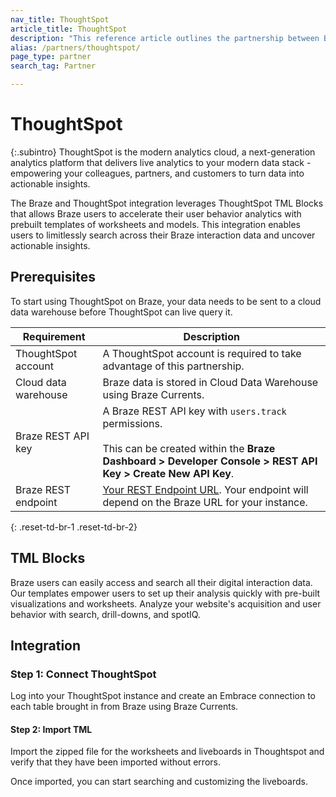 ```yaml
---
nav_title: ThoughtSpot
article_title: ThoughtSpot
description: "This reference article outlines the partnership between Braze and ThoughtSpot, a next-generation analytics platform, that enables users to limitlessly search across their Braze interaction data and uncover actionable insights."
alias: /partners/thoughtspot/
page_type: partner
search_tag: Partner

---
```


# ThoughtSpot

{:.subintro}
ThoughtSpot is the modern analytics cloud, a next-generation analytics platform that delivers live analytics to your modern data stack - empowering your colleagues, partners, and customers to turn data into actionable insights.

The Braze and ThoughtSpot integration leverages ThoughtSpot TML Blocks that allows Braze users to accelerate their user behavior analytics with prebuilt templates of worksheets and models. This integration enables users to limitlessly search across their Braze interaction data and uncover actionable insights. 

## Prerequisites

To start using ThoughtSpot on Braze, your data needs to be sent to a cloud data warehouse before ThoughtSpot can live query it.

| Requirement | Description |
| ----------- | ----------- |
| ThoughtSpot account | A ThoughtSpot account is required to take advantage of this partnership. |
| Cloud data warehouse| Braze data is stored in Cloud Data Warehouse using Braze Currents. |
| Braze REST API key | A Braze REST API key with `users.track` permissions. <br><br> This can be created within the **Braze Dashboard > Developer Console > REST API Key > Create New API Key**. |
| Braze REST endpoint | [Your REST Endpoint URL][1]. Your endpoint will depend on the Braze URL for your instance. |
{: .reset-td-br-1 .reset-td-br-2}

## TML Blocks

Braze users can easily access and search all their digital interaction data. Our templates empower users to set up their analysis quickly with pre-built visualizations and worksheets. Analyze your website's acquisition and user behavior with search, drill-downs, and spotIQ.

## Integration

### Step 1: Connect ThoughtSpot 

Log into your ThoughtSpot instance and create an Embrace connection to each table brought in from Braze using Braze Currents.

#### Step 2: Import TML

Import the zipped file for the worksheets and liveboards in Thoughtspot and verify that they have been imported without errors. 

Once imported, you can start searching and customizing the liveboards. 

[1]: {{site.baseurl}}/developer_guide/rest_api/basics/#endpoints